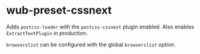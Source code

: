 # wub-preset-cssnext

Adds `postcss-loader` with the `postcss-cssnext` plugin enabled. Also enables `ExtractTextPlugin` in production.

`browserslist` can be configured with the global `browserslist` option.

